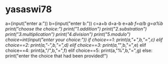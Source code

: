 # yasaswi78
a=(input("enter a:"))
b=(input("enter b:"))
c=a+b
d=a-b
e=a*b
f=a/b
g=a%b
print("choose the choice:")
print("1.addition")
print("2.substration")
print("3.multiplication")
print("4.division")
print("5.modulo")
choice=int(input("enter your choice:"))
if choice==1:
    print(a,"+",b,"=",c)
elif choice==2:
    print(a,"-",b,"=",d)
elif choice==3:
    print(a,"*",b,"=",e)
elif choice==4:
    print(a,"/",b,"=",f)
elif choice==5:
    print(a,"%",b,"=",g)
else:
    print("enter the choice that had been provided!")
    
